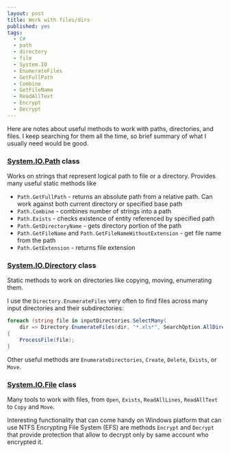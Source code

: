 ```yaml
---
layout: post
title: Work with files/dirs
published: yes
tags:
  - C#
  - path
  - directory
  - file
  - System.IO
  - EnumerateFiles
  - GetFullPath
  - Combine
  - GetFileName
  - ReadAllText
  - Encrypt
  - Decrypt
---
```

Here are notes about useful methods to work with paths, directories, and files. I keep searching for them all the time, so brief summary of what I usually need would be good.

### [System.IO.Path][1] class

Works on strings that represent logical path to file or a directory. Provides many useful static methods like

 - `Path.GetFullPath` - returns an absolute path from a relative path. Can work against both current directory or specified base path
 - `Path.Combine` - combines number of strings into a path
 - `Path.Exists` - checks existence of entity referenced by specified path
 - `Path.GetDirectoryName` - gets directory portion of the path
 - `Path.GetFileName` and `Path.GetFileNameWithoutExtension` - get file name from the path
 - `Path.GetExtension` - returns file extension

### [System.IO.Directory][2] class

Static methods to work on directories like copying, moving, enumerating them.

I use the `Directory.EnumerateFiles` very often to find files across many input directories and their subdirectories:

```c#
foreach (string file in inputDirectories.SelectMany(
    dir => Directory.EnumerateFiles(dir, "*.xls*", SearchOption.AllDirectories)))
{
    ProcessFile(file);
}
```

Other useful methods are `EnumerateDirectories`, `Create`, `Delete`, `Exists`, or `Move`.  

### [System.IO.File][3] class

Many tools to work with files, from `Open`, `Exists`, `ReadAllLines`, `ReadAllText` to `Copy` and `Move`. 

Interesting functionality that can come handy on Windows platform that can use NTFS Encrypting File System (EFS) are methods `Encrypt` and `Decrypt` that provide protection that allow to decrypt only by same account who encrypted it.

[1]: https://learn.microsoft.com/en-us/dotnet/api/system.io.path?view=net-7.0
[2]: https://learn.microsoft.com/en-us/dotnet/api/system.io.directory?view=net-7.0
[3]: https://learn.microsoft.com/en-us/dotnet/api/system.io.file?view=net-7.0
